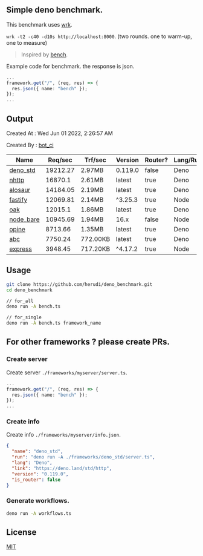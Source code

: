 ## Simple deno benchmark.
This benchmark uses [wrk](https://github.com/wg/wrk).

`wrk -t2 -c40 -d10s http://localhost:8000`. (two rounds. one to warm-up, one to measure)

> Inspired by [bench](https://github.com/denosaurs/bench).

Example code for benchmark. the response is json.
```ts
...
framework.get("/", (req, res) => {
  res.json({ name: "bench" });
});
...
```

## Output
Created At : Wed Jun 01 2022, 2:26:57 AM

Created By : [bot_ci](https://github.com/herudi/deno_benchmarks/commits?author=github-actions%5Bbot%5D)

|Name|Req/sec|Trf/sec|Version|Router?|Lang/Runtime|
|----|----|----|----|----|----|
|[deno_std](https://deno.land/std/http)|19212.27|2.97MB|0.119.0|false|Deno|
|[nhttp](https://github.com/nhttp/nhttp)|16870.1|2.61MB|latest|true|Deno|
|[alosaur](https://github.com/alosaur/alosaur)|14184.05|2.19MB|latest|true|Deno|
|[fastify](https://github.com/fastify/fastify)|12069.81|2.14MB|^3.25.3|true|Node|
|[oak](https://github.com/oakserver/oak)|12015.1|1.86MB|latest|true|Deno|
|[node_bare](https://nodejs.org)|10945.69|1.94MB|16.x|false|Node|
|[opine](https://github.com/cmorten/opine)|8713.66|1.35MB|latest|true|Deno|
|[abc](https://deno.land/x/abc)|7750.24|772.00KB|latest|true|Deno|
|[express](https://github.com/expressjs/express)|3948.45|717.20KB|^4.17.2|true|Node|


## Usage
```bash
git clone https://github.com/herudi/deno_benchmark.git
cd deno_benchmark

// for_all
deno run -A bench.ts

// for_single
deno run -A bench.ts framework_name
```
## For other frameworks ? please create PRs.
### Create server
Create server `./frameworks/myserver/server.ts`.
```ts
...
framework.get("/", (req, res) => {
  res.json({ name: "bench" });
});
...
```
### Create info
Create info `./frameworks/myserver/info.json`.
```json
{
  "name": "deno_std",
  "run": "deno run -A ./frameworks/deno_std/server.ts",
  "lang": "Deno",
  "link": "https://deno.land/std/http",
  "version": "0.119.0",
  "is_router": false
}
```
### Generate workflows.
```bash
deno run -A workflows.ts
```
## License

[MIT](LICENSE)

